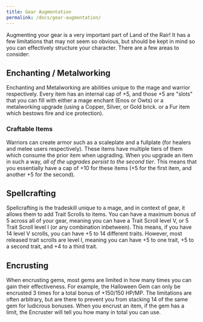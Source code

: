 ```yaml
---
title: Gear Augmentation
permalink: /docs/gear-augmentation/
---
```


Augmenting your gear is a very important part of Land of the Rair! It has a few limitations that may not seem so obvious, but should be kept in mind so you can effectively structure your character. There are a few areas to consider:

## Enchanting / Metalworking

Enchanting and Metalworking are abilities unique to the mage and warrior respectively. Every item has an internal cap of +5, and those +5 are "slots" that you can fill with either a mage enchant (Enos or Owts) or a metalworking upgrade (using a Copper, Silver, or Gold brick. or a Fur item which bestows fire and ice protection).

### Craftable Items

Warriors can create armor such as a scaleplate and a fullplate (for healers and melee users respectively). These items have multiple tiers of them which consume the prior item when upgrading. When you upgrade an item in such a way, _all of the upgrades persist to the second tier_. This means that you essentially have a cap of +10 for these items (+5 for the first item, and another +5 for the second).

## Spellcrafting

Spellcrafting is the tradeskill unique to a mage, and in context of gear, it allows them to add Trait Scrolls to items. You can have a maximum bonus of 5 across all of your gear, meaning you can have a Trait Scroll level V, or 5 Trait Scroll level I (or any combination inbetween). This means, if you have 14 level V scrolls, you can have +5 to 14 different traits. However, most released trait scrolls are level I, meaning you can have +5 to one trait, +5 to a second trait, and +4 to a third trait.

## Encrusting

When encrusting gems, most gems are limited in how many times you can gain their effectiveness. For example, the Halloween Gem can only be encrusted 3 times for a total bonus of +150/150 HP/MP. The limitations are often arbitrary, but are there to prevent you from stacking 14 of the same gem for ludicrous bonuses. When you encrust an item, if the gem has a limit, the Encruster will tell you how many in total you can use.
